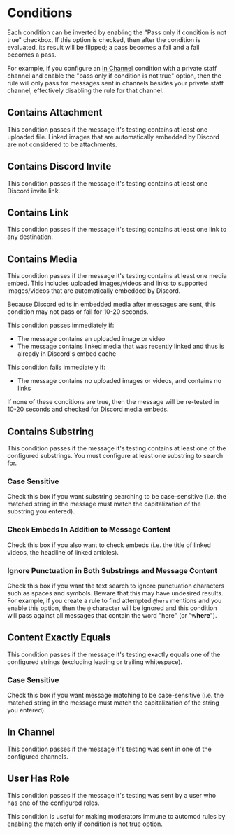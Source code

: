 # Conditions

Each condition can be inverted by enabling the "Pass only if condition is not true" checkbox. If this option is checked,
then after the condition is evaluated, its result will be flipped; a pass becomes a fail and a fail becomes a pass.

For example, if you configure an [In Channel](#in-channel) condition with a private staff channel and enable the
"pass only if condition is not true" option, then the rule will only pass for messages sent in channels besides your
private staff channel, effectively disabling the rule for that channel.

## Contains Attachment

This condition passes if the message it's testing contains at least one uploaded file. Linked images that are
automatically embedded by Discord are not considered to be attachments.

## Contains Discord Invite

This condition passes if the message it's testing contains at least one Discord invite link.

## Contains Link

This condition passes if the message it's testing contains at least one link to any destination.

## Contains Media

This condition passes if the message it's testing contains at least one media embed. This includes uploaded images/videos
and links to supported images/videos that are automatically embedded by Discord.

Because Discord edits in embedded media after messages are sent, this condition may not pass or fail for 10-20 seconds.

This condition passes immediately if:

- The message contains an uploaded image or video
- The message contains linked media that was recently linked and thus is already in Discord's embed cache

This condition fails immediately if:

- The message contains no uploaded images or videos, and contains no links

If none of these conditions are true, then the message will be re-tested in 10-20 seconds and checked for Discord media
embeds.

## Contains Substring

This condition passes if the message it's testing contains at least one of the configured substrings. You must configure
at least one substring to search for.

### Case Sensitive

Check this box if you want substring searching to be case-sensitive (i.e. the matched string in the message must match
the capitalization of the substring you entered).

### Check Embeds In Addition to Message Content

Check this box if you also want to check embeds (i.e. the title of linked videos, the headline of linked articles).

### Ignore Punctuation in Both Substrings and Message Content

Check this box if you want the text search to ignore punctuation characters such as spaces and symbols. Beware that this
may have undesired results. For example, if you create a rule to find attempted `@here` mentions and you enable this
option, then the `@` character will be ignored and this condition will pass against all messages that contain the word
"here" (or "w**here**").

## Content Exactly Equals

This condition passes if the message it's testing exactly equals one of the configured strings (excluding leading or
trailing whitespace).

### Case Sensitive

Check this box if you want message matching to be case-sensitive (i.e. the matched string in the message must match
the capitalization of the string you entered).

## In Channel

This condition passes if the message it's testing was sent in one of the configured channels.

## User Has Role

This condition passes if the message it's testing was sent by a user who has one of the configured roles.

This condition is useful for making moderators immune to automod rules by enabling the match only if condition is not true option.

